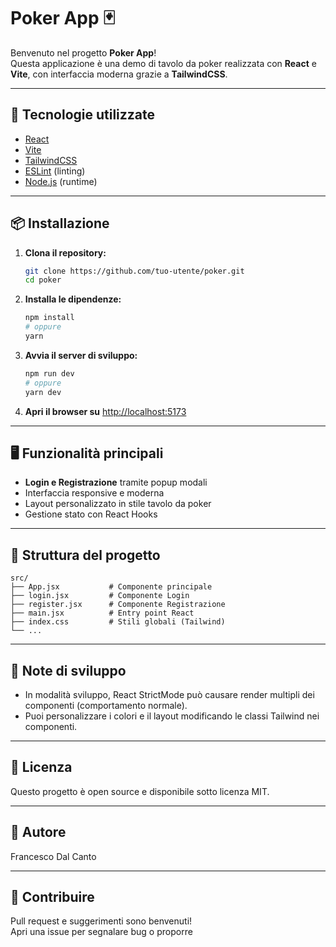 # Poker App 🃏

Benvenuto nel progetto **Poker App**!  
Questa applicazione è una demo di tavolo da poker realizzata con **React** e **Vite**, con interfaccia moderna grazie a **TailwindCSS**.

---

## 🚀 Tecnologie utilizzate

- [React](https://react.dev/)
- [Vite](https://vitejs.dev/)
- [TailwindCSS](https://tailwindcss.com/)
- [ESLint](https://eslint.org/) (linting)
- [Node.js](https://nodejs.org/) (runtime)

---

## 📦 Installazione

1. **Clona il repository:**
   ```bash
   git clone https://github.com/tuo-utente/poker.git
   cd poker
   ```

2. **Installa le dipendenze:**
   ```bash
   npm install
   # oppure
   yarn
   ```

3. **Avvia il server di sviluppo:**
   ```bash
   npm run dev
   # oppure
   yarn dev
   ```

4. **Apri il browser su** [http://localhost:5173](http://localhost:5173)

---

## 🖥️ Funzionalità principali

- **Login e Registrazione** tramite popup modali
- Interfaccia responsive e moderna
- Layout personalizzato in stile tavolo da poker
- Gestione stato con React Hooks

---

## 📁 Struttura del progetto

```
src/
├── App.jsx           # Componente principale
├── login.jsx         # Componente Login
├── register.jsx      # Componente Registrazione
├── main.jsx          # Entry point React
├── index.css         # Stili globali (Tailwind)
└── ...
```

---

## 📝 Note di sviluppo

- In modalità sviluppo, React StrictMode può causare render multipli dei componenti (comportamento normale).
- Puoi personalizzare i colori e il layout modificando le classi Tailwind nei componenti.

---

## 📄 Licenza

Questo progetto è open source e disponibile sotto licenza MIT.

---

## 👤 Autore

Francesco Dal Canto

---

## 🤝 Contribuire

Pull request e suggerimenti sono benvenuti!  
Apri una issue per segnalare bug o proporre